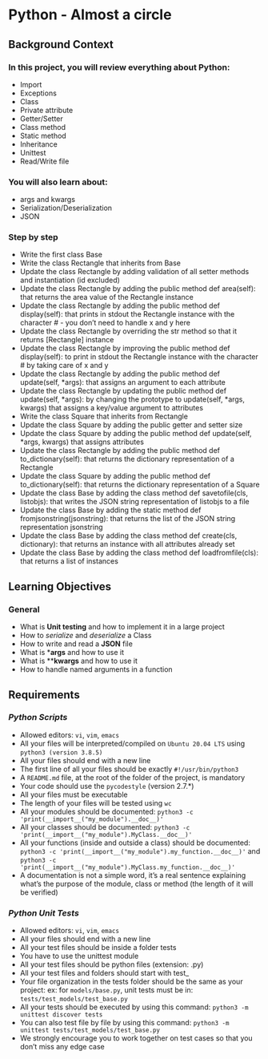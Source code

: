 # Python - Almost a circle

## Background Context
### In this project, you will review everything about Python:

- Import
- Exceptions
- Class
- Private attribute
- Getter/Setter
- Class method
- Static method
- Inheritance
- Unittest
- Read/Write file

### You will also learn about:

- args and kwargs
- Serialization/Deserialization
- JSON

### Step by step
- Write the first class Base
- Write the class Rectangle that inherits from Base
- Update the class Rectangle by adding validation of all setter methods and instantiation (id excluded)
- Update the class Rectangle by adding the public method def area(self): that returns the area value of the Rectangle instance
- Update the class Rectangle by adding the public method def display(self): that prints in stdout the Rectangle instance with the character # - you don’t need to handle x and y here
- Update the class Rectangle by overriding the str method so that it returns [Rectangle] instance
- Update the class Rectangle by improving the public method def display(self): to print in stdout the Rectangle instance with the character # by taking care of x and y
- Update the class Rectangle by adding the public method def update(self, *args): that assigns an argument to each attribute
- Update the class Rectangle by updating the public method def update(self, *args): by changing the prototype to update(self, *args, kwargs) that assigns a key/value argument to attributes
- Write the class Square that inherits from Rectangle
- Update the class Square by adding the public getter and setter size
- Update the class Square by adding the public method def update(self, *args, kwargs) that assigns attributes
- Update the class Rectangle by adding the public method def to_dictionary(self): that returns the dictionary representation of a Rectangle
- Update the class Square by adding the public method def to_dictionary(self): that returns the dictionary representation of a Square
- Update the class Base by adding the class method def savetofile(cls, listobjs): that writes the JSON string representation of listobjs to a file
- Update the class Base by adding the static method def fromjsonstring(jsonstring): that returns the list of the JSON string representation jsonstring
- Update the class Base by adding the class method def create(cls, dictionary): that returns an instance with all attributes already set
- Update the class Base by adding the class method def loadfromfile(cls): that returns a list of instances

## Learning Objectives

### General
- What is **Unit testing** and how to implement it in a large project
- How to _serialize_ and _deserialize_ a Class
- How to write and read a **JSON** file
- What is ***args** and how to use it
- What is ****kwargs** and how to use it
- How to handle named arguments in a function

## Requirements
### _Python Scripts_
- Allowed editors: `vi`, `vim`, `emacs`
- All your files will be interpreted/compiled on `Ubuntu 20.04 LTS` using `python3 (version 3.8.5)`
- All your files should end with a new line
- The first line of all your files should be exactly `#!/usr/bin/python3`
- A `README.md` file, at the root of the folder of the project, is mandatory
- Your code should use the `pycodestyle` (version 2.7.*)
- All your files must be executable
- The length of your files will be tested using `wc`
- All your modules should be documented: `python3 -c 'print(__import__("my_module").__doc__)'`
- All your classes should be documented: `python3 -c 'print(__import__("my_module").MyClass.__doc__)'`
- All your functions (inside and outside a class) should be documented: `python3 -c 'print(__import__("my_module").my_function.__doc__)'` and `python3 -c 'print(__import__("my_module").MyClass.my_function.__doc__)'`
- A documentation is not a simple word, it’s a real sentence explaining what’s the purpose of the module, class or method (the length of it will be verified)

### _Python Unit Tests_
- Allowed editors: `vi`, `vim`, `emacs`
- All your files should end with a new line
- All your test files should be inside a folder tests
- You have to use the unittest module
- All your test files should be python files (extension: .py)
- All your test files and folders should start with test_
- Your file organization in the tests folder should be the same as your project: ex: for `models/base.py`, unit tests must be in: `tests/test_models/test_base.py`
- All your tests should be executed by using this command: `python3 -m unittest discover tests`
- You can also test file by file by using this command: `python3 -m unittest tests/test_models/test_base.py`
- We strongly encourage you to work together on test cases so that you don’t miss any edge case
